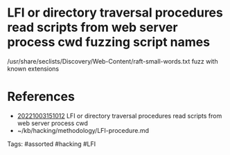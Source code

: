 # LFI or directory traversal procedures read scripts from web server process cwd fuzzing script names
/usr/share/seclists/Discovery/Web-Content/raft-small-words.txt
fuzz with known extensions

# References
- [20221003151012](/zet/20221003151012/README.md) LFI or directory traversal procedures read scripts from web server process cwd
- ~/kb/hacking/methodology/LFI-procedure.md

Tags:
    #assorted #hacking #LFI
